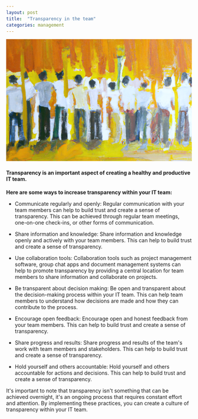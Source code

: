 ```yaml
---
layout: post
title:  "Transparency in the team"
categories: management
---
```


![Transparency in the team](/assets/transparency_team.png)

#### Transparency is an important aspect of creating a healthy and productive IT team.

__Here are some ways to increase transparency within your IT team:__

* Communicate regularly and openly: Regular communication with your team members can help to build trust and create a sense of transparency. This can be achieved through regular team meetings, one-on-one check-ins, or other forms of communication.

* Share information and knowledge: Share information and knowledge openly and actively with your team members. This can help to build trust and create a sense of transparency.

* Use collaboration tools: Collaboration tools such as project management software, group chat apps and document management systems can help to promote transparency by providing a central location for team members to share information and collaborate on projects.

* Be transparent about decision making: Be open and transparent about the decision-making process within your IT team. This can help team members to understand how decisions are made and how they can contribute to the process.

* Encourage open feedback: Encourage open and honest feedback from your team members. This can help to build trust and create a sense of transparency.

* Share progress and results: Share progress and results of the team's work with team members and stakeholders. This can help to build trust and create a sense of transparency.

* Hold yourself and others accountable: Hold yourself and others accountable for actions and decisions. This can help to build trust and create a sense of transparency.

It's important to note that transparency isn't something that can be achieved overnight, it's an ongoing process that requires constant effort and attention. By implementing these practices, you can create a culture of transparency within your IT team.
